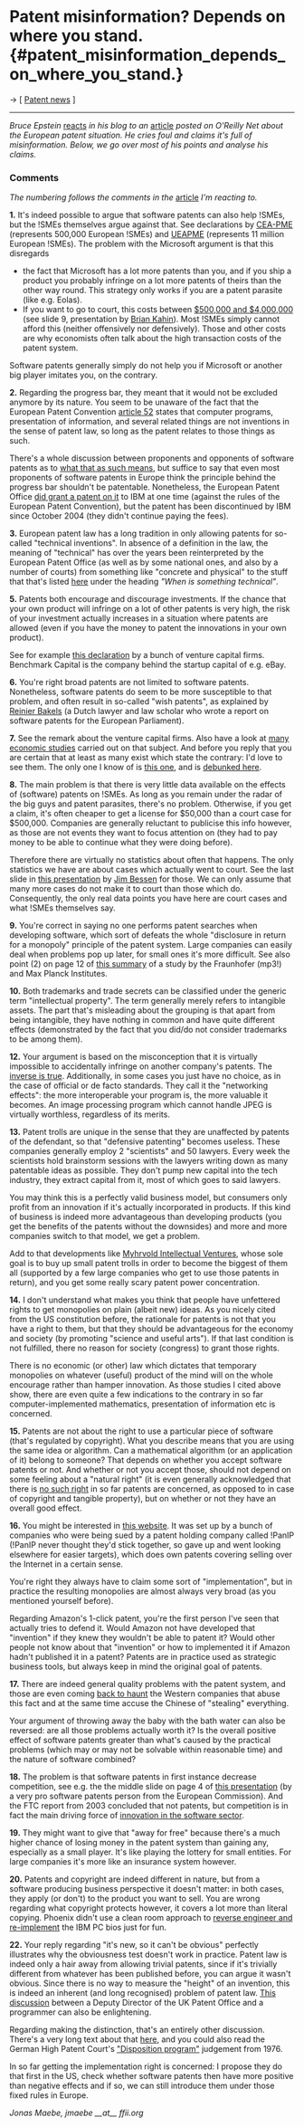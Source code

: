 # Patent misinformation? Depends on where you stand. {#patent_misinformation_depends_on_where_you_stand.}

-\> \[ [ Patent news](SwpatcninoEn "wikilink") \]

------------------------------------------------------------------------

*Bruce Epstein* [reacts](http://www.onlamp.com/pub/wlg/6634 "wikilink")
*in his blog to an*
[article](http://www.oreillynet.com/pub/a/network/2005/03/08/softwarepatents.html "wikilink")
*posted on O\'Reilly Net about the European patent situation. He cries
foul and claims it\'s full of misinformation. Below, we go over most of
his points and analyse his claims.*

### Comments

*The numbering follows the comments in the*
[article](http://www.onlamp.com/pub/wlg/6634 "wikilink") *I\'m reacting
to.*

**1.** It\'s indeed possible to argue that software patents can also
help !SMEs, but the !SMEs themselves argue against that. See
declarations by [ CEA-PME](Ceapme050201En "wikilink") (represents
500,000 European !SMEs) and
[UEAPME](http://www.ueapme.org/docs/press_releases/pr_2005/050307_Computer_Patent.pdf "wikilink")
(represents 11 million European !SMEs). The problem with the Microsoft
argument is that this disregards

-   the fact that Microsoft has a lot more patents than you, and if you
    ship a product you probably infringe on a lot more patents of theirs
    than the other way round. This strategy only works if you are a
    patent parasite (like e.g. Eolas).
-   If you want to go to court, this costs between [\$500,000 and
    \$4,000,000](http://www.ffii.org/~jmaebe/conf0411/tue/Brian%20Kahin.pdf "wikilink")
    (see slide 9, presentation by [Brian
    Kahin](http://www.si.umich.edu/~kahin/bio.html "wikilink")). Most
    !SMEs simply cannot afford this (neither offensively nor
    defensively). Those and other costs are why economists often talk
    about the high transaction costs of the patent system.

Software patents generally simply do not help you if Microsoft or
another big player imitates you, on the contrary.

**2.** Regarding the progress bar, they meant that it would not be
excluded anymore by its nature. You seem to be unaware of the fact that
the European Patent Convention [article
52](http://www.european-patent-office.org/legal/epc/e/ar52.html "wikilink")
states that computer programs, presentation of information, and several
related things are not inventions in the sense of patent law, so long as
the patent relates to those things as such.

There\'s a whole discussion between proponents and opponents of software
patents as to [what that as such
means](http://wiki.ffii.org/TheMeaningOfAsSuchEn "wikilink"), but
suffice to say that even most proponents of software patents in Europe
think the principle behind the progress bar shouldn\'t be patentable.
Nonetheless, the European Patent Office [did grant a patent on
it](http://swpat.ffii.org/patents/txt/ep/0394/160/ "wikilink") to IBM at
one time (against the rules of the European Patent Convention), but the
patent has been discontinued by IBM since October 2004 (they didn\'t
continue paying the fees).

**3.** European patent law has a long tradition in only allowing patents
for so-called \"technical inventions\". In absence of a definition in
the law, the meaning of \"technical\" has over the years been
reinterpreted by the European Patent Office (as well as by some national
ones, and also by a number of courts) from something like \"concrete and
physical\" to the stuff that that\'s listed
[here](http://www.iusmentis.com/patents/businessmethods/epc/#TheexclusionofArticle522and3EPC "wikilink")
under the heading *\"When is something technical\"*.

**5.** Patents both encourage and discourage investments. If the chance
that your own product will infringe on a lot of other patents is very
high, the risk of your investment actually increases in a situation
where patents are allowed (even if you have the money to patent the
innovations in your own product).

See for example [this
declaration](http://www.mysql.com/company/legal/patent_declaration.html "wikilink")
by a bunch of venture capital firms. Benchmark Capital is the company
behind the startup capital of e.g. eBay.

**6.** You\'re right broad patents are not limited to software patents.
Nonetheless, software patents do seem to be more susceptible to that
problem, and often result in so-called \"wish patents\", as explained by
[ Reinier Bakels](BakelsMyths0405En "wikilink") (a Dutch lawyer and law
scholar who wrote a report on software patents for the European
Parliament).

**7.** See the remark about the venture capital firms. Also have a look
at [ many economic studies](ConsParl0406En "wikilink") carried out on
that subject. And before you reply that you are certain that at least as
many exist which state the contrary: I\'d love to see them. The only one
I know of is [this
one](http://papers.ssrn.com/sol3/papers.cfm?abstract_id=510103 "wikilink"),
and is [debunked
here](http://k.lenz.name/LB/archives/000831.html "wikilink").

**8.** The main problem is that there is very little data available on
the effects of (software) patents on !SMEs. As long as you remain under
the radar of the big guys and patent parasites, there\'s no problem.
Otherwise, if you get a claim, it\'s often cheaper to get a license for
\$50,000 than a court case for \$500,000. Companies are generally
reluctant to publicise this info however, as those are not events they
want to focus attention on (they had to pay money to be able to continue
what they were doing before).

Therefore there are virtually no statistics about often that happens.
The only statistics we have are about cases which actually went to
court. See the last slide in [this
presentation](http://www.ffii.org/~jmaebe/conf0411/tue/Jim%20Bessen.pdf "wikilink")
by [Jim Bessen](http://www.researchoninnovation.org "wikilink") for
those. We can only assume that many more cases do not make it to court
than those which do. Consequently, the only real data points you have
here are court cases and what !SMEs themselves say.

**9.** You\'re correct in saying no one performs patent searches when
developing software, which sort of defeats the whole \"disclosure in
return for a monopoly\" principle of the patent system. Large companies
can easily deal when problems pop up later, for small ones it\'s more
difficult. See also point (2) on page 12 of [this
summary](http://www.isi.fhg.de/ti/Soft_summary.pdf "wikilink") of a
study by the Fraunhofer (mp3!) and Max Planck Institutes.

**10.** Both trademarks and trade secrets can be classified under the
generic term \"intellectual property\". The term generally merely refers
to intangible assets. The part that\'s misleading about the grouping is
that apart from being intangible, they have nothing in common and have
quite different effects (demonstrated by the fact that you did/do not
consider trademarks to be among them).

**12.** Your argument is based on the misconception that it is virtually
impossible to accidentally infringe on another company\'s patents. The
[inverse is true](http://www.ovum.co.uk/go/content/c,50373 "wikilink").
Additionally, in some cases you just have no choice, as in the case of
official or de facto standards. They call it the \"networking effects\":
the more interoperable your program is, the more valuable it becomes. An
image processing program which cannot handle JPEG is virtually
worthless, regardless of its merits.

**13.** Patent trolls are unique in the sense that they are unaffected
by patents of the defendant, so that \"defensive patenting\" becomes
useless. These companies generally employ 2 \"scientists\" and 50
lawyers. Every week the scientists hold brainstorm sessions with the
lawyers writing down as many patentable ideas as possible. They don\'t
pump new capital into the tech industry, they extract capital from it,
most of which goes to said lawyers.

You may think this is a perfectly valid business model, but consumers
only profit from an innovation if it\'s actually incorporated in
products. If this kind of business is indeed more advantageous than
developing products (you get the benefits of the patents without the
downsides) and more and more companies switch to that model, we get a
problem.

Add to that developments like [Myhrvold Intellectual
Ventures](http://www.msnbc.msn.com/id/6478691/site/newsweek/ "wikilink"),
whose sole goal is to buy up small patent trolls in order to become the
biggest of them all (supported by a few large companies who get to use
those patents in return), and you get some really scary patent power
concentration.

**14.** I don\'t understand what makes you think that people have
unfettered rights to get monopolies on plain (albeit new) ideas. As you
nicely cited from the US constitution before, the rationale for patents
is not that you have a right to them, but that they should be
advantageous for the economy and society (by promoting \"science and
useful arts\"). If that last condition is not fulfilled, there no reason
for society (congress) to grant those rights.

There is no economic (or other) law which dictates that temporary
monopolies on whatever (useful) product of the mind will on the whole
encourage rather than hamper innovation. As those studies I cited above
show, there are even quite a few indications to the contrary in so far
computer-implemented mathematics, presentation of information etc is
concerned.

**15.** Patents are not about the right to use a particular piece of
software (that\'s regulated by copyright). What you describe means that
you are using the same idea or algorithm. Can a mathematical algorithm
(or an application of it) belong to someone? That depends on whether you
accept software patents or not. And whether or not you accept those,
should not depend on some feeling about a \"natural right\" (it is even
generally acknowledged that there is [no such
right](http://www.ffii.org/~jmaebe/swpat/conf1404/bakelspres.pdf "wikilink")
in so far patents are concerned, as opposed to in case of copyright and
tangible property), but on whether or not they have an overall good
effect.

**16.** You might be interested in [this
website](http://web.archive.org/web/20030407041027/http%3a//www.youmaybenext.com/ "wikilink").
It was set up by a bunch of companies who were being sued by a patent
holding company called !PanIP (!PanIP never thought they\'d stick
together, so gave up and went looking elsewhere for easier targets),
which does own patents covering selling over the Internet in a certain
sense.

You\'re right they always have to claim some sort of \"implementation\",
but in practice the resulting monopolies are almost always very broad
(as you mentioned yourself before).

Regarding Amazon\'s 1-click patent, you\'re the first person I\'ve seen
that actually tries to defend it. Would Amazon not have developed that
\"invention\" if they knew they wouldn\'t be able to patent it? Would
other people not know about that \"invention\" or how to implemented it
if Amazon hadn\'t published it in a patent? Patents are in practice used
as strategic business tools, but always keep in mind the original goal
of patents.

**17.** There are indeed general quality problems with the patent
system, and those are even coming [ back to
haunt](Martin041109En "wikilink") the Western companies that abuse this
fact and at the same time accuse the Chinese of \"stealing\" everything.

Your argument of throwing away the baby with the bath water can also be
reversed: are all those problems actually worth it? Is the overall
positive effect of software patents greater than what\'s caused by the
practical problems (which may or may not be solvable within reasonable
time) and the nature of software combined?

**18.** The problem is that software patents in first instance decrease
competition, see e.g. the the middle slide on page 4 of [this
presentation](http://www.oecd.org/dataoecd/48/46/12599659.pdf "wikilink")
(by a very pro software patents person from the European Commission).
And the FTC report from 2003 concluded that not patents, but competition
is in fact the main driving force of [innovation in the software
sector](http://www.ffii.org.uk/swpat/ftc/ftc.html#software "wikilink").

**19.** They might want to give that \"away for free\" because there\'s
a much higher chance of losing money in the patent system than gaining
any, especially as a small player. It\'s like playing the lottery for
small entities. For large companies it\'s more like an insurance system
however.

**20.** Patents and copyright are indeed different in nature, but from a
software producing business perspective it doesn\'t matter: in both
cases, they apply (or don\'t) to the product you want to sell. You are
wrong regarding what copyright protects however, it covers a lot more
than literal copying. Phoenix didn\'t use a clean room approach to
[reverse engineer and
re-implement](http://www.computerworld.com/softwaretopics/software/appdev/story/0,10801,65532,00.html "wikilink")
the IBM PC bios just for fun.

**22.** Your reply regarding \"it\'s new, so it can\'t be obvious\"
perfectly illustrates why the obviousness test doesn\'t work in
practice. Patent law is indeed only a hair away from allowing trivial
patents, since if it\'s trivially different from whatever has been
published before, you can argue it wasn\'t obvious. Since there is no
way to measure the \"height\" of an invention, this is indeed an
inherent (and long recognised) problem of patent law. [This
discussion](http://swpat.ffii.org/stidi/frili/index.en.html#sys "wikilink")
between a Deputy Director of the UK Patent Office and a programmer can
also be enlightening.

Regarding making the distinction, that\'s an entirely other discussion.
There\'s a very long text about that
[here](http://swpat.ffii.org/stidi/korcu/index.en.html "wikilink"), and
you could also read the German High Patent Court\'s [\"Disposition
program\"](http://swpat.ffii.org/papers/bgh-dispo76/index.en.html "wikilink")
judgement from 1976.

In so far getting the implementation right is concerned: I propose they
do that first in the US, check whether software patents then have more
positive than negative effects and if so, we can still introduce them
under those fixed rules in Europe.

*Jonas Maebe, jmaebe \_\_at\_\_ ffii.org*
